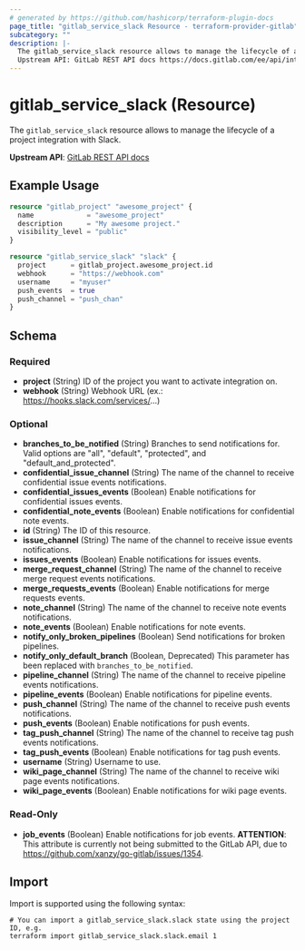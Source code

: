 ```yaml
---
# generated by https://github.com/hashicorp/terraform-plugin-docs
page_title: "gitlab_service_slack Resource - terraform-provider-gitlab"
subcategory: ""
description: |-
  The gitlab_service_slack resource allows to manage the lifecycle of a project integration with Slack.
  Upstream API: GitLab REST API docs https://docs.gitlab.com/ee/api/integrations.html#slack-notifications
---
```


# gitlab_service_slack (Resource)

The `gitlab_service_slack` resource allows to manage the lifecycle of a project integration with Slack.

**Upstream API**: [GitLab REST API docs](https://docs.gitlab.com/ee/api/integrations.html#slack-notifications)

## Example Usage

```terraform
resource "gitlab_project" "awesome_project" {
  name             = "awesome_project"
  description      = "My awesome project."
  visibility_level = "public"
}

resource "gitlab_service_slack" "slack" {
  project      = gitlab_project.awesome_project.id
  webhook      = "https://webhook.com"
  username     = "myuser"
  push_events  = true
  push_channel = "push_chan"
}
```

<!-- schema generated by tfplugindocs -->
## Schema

### Required

- **project** (String) ID of the project you want to activate integration on.
- **webhook** (String) Webhook URL (ex.: https://hooks.slack.com/services/...)

### Optional

- **branches_to_be_notified** (String) Branches to send notifications for. Valid options are "all", "default", "protected", and "default_and_protected".
- **confidential_issue_channel** (String) The name of the channel to receive confidential issue events notifications.
- **confidential_issues_events** (Boolean) Enable notifications for confidential issues events.
- **confidential_note_events** (Boolean) Enable notifications for confidential note events.
- **id** (String) The ID of this resource.
- **issue_channel** (String) The name of the channel to receive issue events notifications.
- **issues_events** (Boolean) Enable notifications for issues events.
- **merge_request_channel** (String) The name of the channel to receive merge request events notifications.
- **merge_requests_events** (Boolean) Enable notifications for merge requests events.
- **note_channel** (String) The name of the channel to receive note events notifications.
- **note_events** (Boolean) Enable notifications for note events.
- **notify_only_broken_pipelines** (Boolean) Send notifications for broken pipelines.
- **notify_only_default_branch** (Boolean, Deprecated) This parameter has been replaced with `branches_to_be_notified`.
- **pipeline_channel** (String) The name of the channel to receive pipeline events notifications.
- **pipeline_events** (Boolean) Enable notifications for pipeline events.
- **push_channel** (String) The name of the channel to receive push events notifications.
- **push_events** (Boolean) Enable notifications for push events.
- **tag_push_channel** (String) The name of the channel to receive tag push events notifications.
- **tag_push_events** (Boolean) Enable notifications for tag push events.
- **username** (String) Username to use.
- **wiki_page_channel** (String) The name of the channel to receive wiki page events notifications.
- **wiki_page_events** (Boolean) Enable notifications for wiki page events.

### Read-Only

- **job_events** (Boolean) Enable notifications for job events. **ATTENTION**: This attribute is currently not being submitted to the GitLab API, due to https://github.com/xanzy/go-gitlab/issues/1354.

## Import

Import is supported using the following syntax:

```shell
# You can import a gitlab_service_slack.slack state using the project ID, e.g.
terraform import gitlab_service_slack.slack.email 1
```
